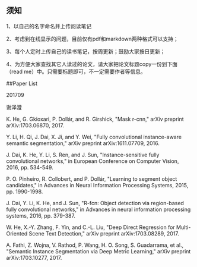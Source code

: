 ## 须知

1、以自己的名字命名并上传阅读笔记

2、考虑到在线显示的问题，目前仅有pdf和markdown两种格式可以支持；

3、每个人定时上传自己的读书笔记，按周更新；鼓励大家按日更新；

4、为方便大家查找其它人读过的论文，请大家把论文标题copy一份到下面（read me）中。只需要标题即可，不一定需要作者等信息。

##Paper List

201709

谢泽澄

K. He, G. Gkioxari, P. Dollár, and R. Girshick, "Mask r-cnn," arXiv preprint arXiv:1703.06870, 2017.

Y. Li, H. Qi, J. Dai, X. Ji, and Y. Wei, "Fully convolutional instance-aware semantic segmentation," arXiv preprint arXiv:1611.07709, 2016.

J. Dai, K. He, Y. Li, S. Ren, and J. Sun, "Instance-sensitive fully convolutional networks," in European Conference on Computer Vision, 2016, pp. 534-549.

P. O. Pinheiro, R. Collobert, and P. Dollár, "Learning to segment object candidates," in Advances in Neural Information Processing Systems, 2015, pp. 1990-1998.

J. Dai, Y. Li, K. He, and J. Sun, "R-fcn: Object detection via region-based fully convolutional networks," in Advances in neural information processing systems, 2016, pp. 379-387.

W. He, X.-Y. Zhang, F. Yin, and C.-L. Liu, "Deep Direct Regression for Multi-Oriented Scene Text Detection," arXiv preprint arXiv:1703.08289, 2017.

A. Fathi, Z. Wojna, V. Rathod, P. Wang, H. O. Song, S. Guadarrama, et al., "Semantic Instance Segmentation via Deep Metric Learning," arXiv preprint arXiv:1703.10277, 2017.